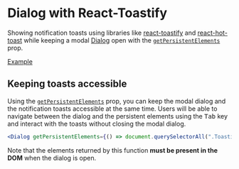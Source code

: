 # Dialog with React-Toastify

<p data-description>
  Showing notification toasts using libraries like <a href="https://fkhadra.github.io/react-toastify/introduction">react-toastify</a> and <a href="https://react-hot-toast.com/">react-hot-toast</a> while keeping a modal <a href="/components/dialog">Dialog</a> open with the <a href="/apis/dialog#getpersistentelements"><code>getPersistentElements</code></a> prop.
</p>

<a href="./index.tsx" data-playground>Example</a>

## Keeping toasts accessible

Using the [`getPersistentElements`](/apis/dialog#getpersistentelements) prop, you can keep the modal dialog and the notification toasts accessible at the same time. Users will be able to navigate between the dialog and the persistent elements using the <kbd>Tab</kbd> key and interact with the toasts without closing the modal dialog.

```jsx
<Dialog getPersistentElements={() => document.querySelectorAll(".Toastify")} />
```

Note that the elements returned by this function **must be present in the DOM** when the dialog is open.
